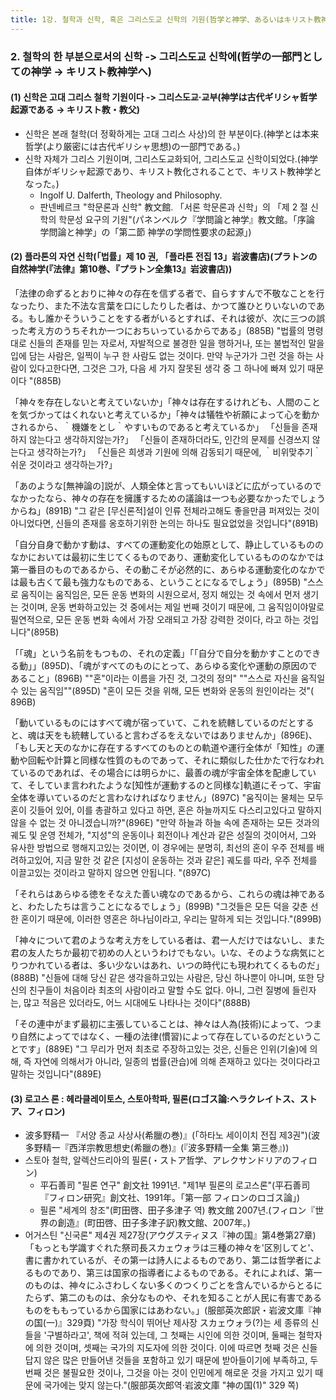 ```yaml
---
title: 1강. 철학과 신학, 혹은 그리스도교 신학의 기원(哲学と神学、あるいはキリスト教神学の起源) 02
---
```


### 2. 철학의 한 부분으로서의 신학 -> 그리스도교 신학에(哲学の一部門としての神学 -> キリスト教神学へ)

#### (1) 신학은 고대 그리스 철학 기원이다 -> 그리스도교·교부(神学は古代ギリシャ哲学起源である → キリスト教・教父)

-   신학은 본래 철학(더 정확하게는 고대 그리스 사상)의 한 부분이다.(神学とは本来哲学(より厳密には古代ギリシャ思想)の一部門である。)
-   신학 자체가 그리스 기원이며, 그리스도교화되어, 그리스도교 신학이되었다.(神学自体がギリシャ起源であり、キリスト教化されることで、キリスト教神学となった。)
    -   Ingolf U. Dalferth, Theology and Philosophy.
    -   판넨베르크 "학문론과 신학" 教文館. 「서론 학문론과 신학」의 「제 2 절 신학의 학문성 요구의 기원"(パネンベルク『学問論と神学』教文館。「序論 学問論と神学」の「第二節 神学の学問性要求の起源」)

#### (2) 플라톤의 자연 신학(「법률」제 10 권, 「플라톤 전집 13」岩波書店)(プラトンの自然神学(『法律』第10巻、『プラトン全集13』岩波書店))

「法律の命ずるとおりに神々の存在を信ずる者で、自らすすんで不敬なことを行なったり、また不法な言葉を口にしたりした者は、かつて誰ひとりいないのである。もし誰かそういうことをする者がいるとすれば、それは彼が、次に三つの誤った考え方のうちそれか一つにおちいっているからである」(885B)
"법률의 명령대로 신들의 존재를 믿는 자로서, 자발적으로 불경한 일을 행하거나, 또는 불법적인 말을 입에 담는 사람은, 일찍이 누구 한 사람도 없는 것이다. 만약 누군가가 그런 것을 하는 사람이 있다고한다면, 그것은 그가, 다음 세 가지 잘못된 생각 중 그 하나에 빠져 있기 때문이다 "(885B)

「神々を存在しないと考えていないか」「神々は存在するけれども、人間のことを気づかってはくれないと考えているか」「神々は犠牲や祈願によって心を動かされるから、｀機嫌をとし｀やすいものであると考えているか」
「신들을 존재하지 않는다고 생각하지않는가?」 「신들이 존재하더라도, 인간의 문제를 신경쓰지 않는다고 생각하는가?」 「신들은 희생과 기원에 의해 감동되기 때문에, ｀비위맞추기｀ 쉬운 것이라고 생각하는가?」

「あのような[無神論の]説が、人類全体と言ってもいいほどに広がっているのでなかったなら、神々の存在を擁護するための議論は一つも必要なかったでしょうからね」(891B)
"그 같은 [무신론적]설이 인류 전체라고해도 좋을만큼 퍼져있는 것이 아니었다면, 신들의 존재를 옹호하기위한 논의는 하나도 필요없었을 것입니다"(891B)

「自分自身で動かす動は、すべての運動変化の始原として、静止しているもののなかにおいては最初に生じてくるものであり、運動変化しているもののなかでは第一番目のものであるから、その動こそが必然的に、あらゆる運動変化のなかでは最も古くて最も強力なものである、ということになるでしょう」(895B)
"스스로 움직이는 움직임은, 모든 운동 변화의 시원으로서, 정지 해있는 것 속에서 먼저 생기는 것이며, 운동 변화하고있는 것 중에서는 제일 번째 것이기 때문에, 그 움직임이야말로 필연적으로, 모든 운동 변화 속에서 가장 오래되고 가장 강력한 것이다, 라고 하는 것입니다"(895B)

「「魂」という名前をもつもの、それの定義」「「自分で自分を動かすことのできる動」」(895D)、「魂がすべてのものにとって、あらゆる変化や運動の原因のであること」(896B)
""혼"이라는 이름을 가진 것, 그것의 정의" ""스스로 자신을 움직일 수 있는 움직임""(895D) "혼이 모든 것을 위해, 모든 변화와 운동의 원인이라는 것"( 896B)

「動いているものにはすべて魂が宿っていて、これを統轄しているのだとすると、魂は天をも統轄していると言わざるをえないではありませんか」(896E)、「もし天と天のなかに存在するすべてのものとの軌道や運行全体が「知性」の運動や回転や計算と同様な性質のものであって、それに類似した仕かたで行なわれているのであれば、その場合には明らかに、最善の魂が宇宙全体を配慮していて、そしていま言われたような[知性が運動するのと同様な]軌道にそって、宇宙全体を導いているのだと言わなければなりません」(897C)
"움직이는 물체는 모두 혼이 깃들어 있어, 이를 총괄하고 있다고 하면, 혼은 하늘까지도 다스리고있다고 말하지 않을 수 없는 것 아니겠습니까?"(896E) "만약 하늘과 하늘 속에 존재하는 모든 것과의 궤도 및 운영 전체가, "지성"의 운동이나 회전이나 계산과 같은 성질의 것이어서, 그와 유사한 방법으로 행해지고있는 것이면, 이 경우에는 분명히, 최선의 혼이 우주 전체를 배려하고있어, 지금 말한 것 같은 [지성이 운동하는 것과 같은] 궤도를 따라, 우주 전체를 이끌고있는 것이라고 말하지 않으면 안됩니다. "(897C)

「それらはあらゆる徳をそなえた善い魂なのであるから、これらの魂は神であると、わたしたちは言うことになるでしょう」(899B)
"그것들은 모든 덕을 갖춘 선한 혼이기 때문에, 이러한 영혼은 하나님이라고, 우리는 말하게 되는 것입니다."(899B)

「神々について君のような考え方をしている者は、君一人だけではないし、また君の友人たちか最初で初めの人というわけでもない。いな、そのような病気にとりつかれている者は、多い少ないはあれ、いつの時代にも現われてくるものだ」(888B)
"신들에 대해 당신 같은 생각을하고있는 사람은, 당신 하나뿐이 아니며, 또한 당신의 친구들이 처음이라 최초의 사람이라고 말할 수도 없다. 아니, 그런 질병에 들린자는, 많고 적음은 있더라도, 어느 시대에도 나타나는 것이다"(888B)

「その連中がまず最初に主張していることは、神々は人為(技術)によって、つまり自然によってではなく、一種の法律(慣習)によって存在しているのだということです」(889E)
"그 무리가 먼저 최초로 주장하고있는 것은, 신들은 인위(기술)에 의해, 즉 자연에 의해서가 아니라, 일종의 법률(관습)에 의해 존재하고 있다는 것이다라고 말하는 것입니다"(889E)

#### (3) 로고스 론 : 헤라클레이토스, 스토아학파, 필론(ロゴス論:ヘラクレイトス、ストア、フィロン)
-   波多野精一 『서양 종교 사상사(希臘の巻)』(「하타노 세이이치 전집 제3권")(波多野精一『西洋宗教思想史(希臘の巻)』(『波多野精一全集 第三巻』))
-   스토아 철학, 알렉산드리아의 필론(・ストア哲学、アレクサンドリアのフィロン)
    -   平石善司 "필론 연구" 創文社 1991년. "제1부 필론의 로고스론"(平石善司『フィロン研究』創文社、1991年。「第一部 フィロンのロゴス論」)
    -   필론 "세계의 창조"(町田啓、田子多津子 역) 教文館 2007년.(フィロン『世界の創造』(町田啓、田子多津子訳)教文館、2007年。)
-   어거스틴 "신국론" 제4권 제27장(アウグスティヌス『神の国』第4巻第27章)
「もっとも学識すぐれた祭司長スカェウォラは三種の神々を'区別してと'、書に書かれているが、その第一は詩人によるものであり、第二は哲学者によるものであり、第三は国家の指導者によるものである。それによれば、第一のものは、神々にふさわしくない多くのつくりごとを含んでいるからとるにたらず、第二のものは、余分なものや、それを知ることが人民に有害であるものをももっているから国家にはあわない。」(服部英次郎訳・岩波文庫『神の国(一)』329頁)
"가장 학식이 뛰어난 제사장 スカェウォラ(?)는 세 종류의 신들을 '구별하라고', 책에 적혀 있는데, 그 첫째는 시인에 의한 것이며, 둘째는 철학자에 의한 것이며, 셋째는 국가의 지도자에 의한 것이다. 이에 따르면 첫째 것은 신들답지 않은 많은 만들어낸 것들을 포함하고 있기 때문에 받아들이기에 부족하고, 두 번째 것은 불필요한 것이나, 그것을 아는 것이 인민에게 해로운 것을 가지고 있기 때문에 국가에는 맞지 않는다."(服部英次郎역·岩波文庫 "神の国(1)" 329 쪽)
